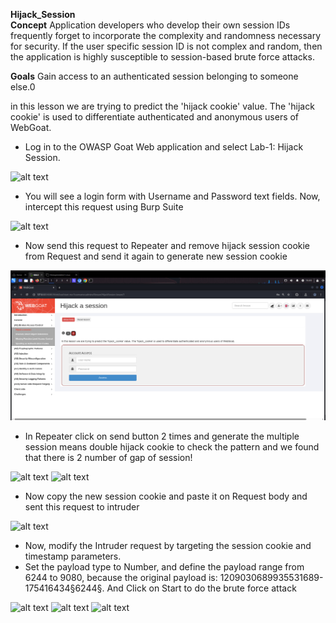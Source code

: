 
**Hijack_Session**                                                                                    
**Concept**
Application developers who develop their own session IDs frequently forget to incorporate the complexity and randomness necessary for security. If the user specific session ID is not complex and random, then the application is highly susceptible to session-based brute force attacks.

**Goals**
Gain access to an authenticated session belonging to someone else.0

in this lesson we are trying to predict the 'hijack cookie' value. The 'hijack cookie' is used to differentiate authenticated and anonymous users of WebGoat.

- Log in to the OWASP Goat Web application and select Lab-1: Hijack Session.

![alt text](<../image/Lab-1 Hijack_Session.md/image-8.png>)

- You will see a login form with Username and Password text fields. Now, intercept this request using Burp Suite

![alt text](<../image/Lab-1 Hijack_Session.md/image.png>)


- Now send this request to Repeater and remove hijack session cookie from Request and send it again to generate new session cookie

![alt text](<../image/Lab-1 Hijack_Session.md/image-1.png>)

- In Repeater click on send button 2 times and generate the multiple session means double hijack  cookie to check the pattern and we found that there is 2 number of gap of session!

![alt text](<../image/Lab-1 Hijack_Session.md/image-2.png>)
![alt text](<../image/Lab-1 Hijack_Session.md/image-3.png>)

- Now copy the new session cookie and paste it on Request body and sent this request to intruder 

![alt text](<../image/Lab-1 Hijack_Session.md/image-4.png>)

- Now, modify the Intruder request by targeting the session cookie and timestamp parameters.
- Set the payload type to Number, and define the payload range from 6244 to 9080, because the original payload is: 1209030689935531689-175416434§6244§. And Click on Start to do the brute force attack

![alt text](<../image/Lab-1 Hijack_Session.md/image-5.png>)
![alt text](<../image/Lab-1 Hijack_Session.md/image-6.png>)
![alt text](<../image/Lab-1 Hijack_Session.md/image-7.png>)






